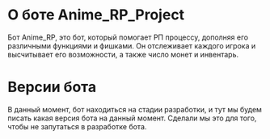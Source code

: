 # О боте Anime_RP_Project

Бот Anime_RP, это бот, который помогает РП процессу, дополняя его различными функциями и фишками. Он отслеживает каждого игрока и высчитывает его возможности, а также число монет и инвентарь. 

# Версии бота
В данный момент, бот находиться на стадии разработки, и тут мы будем писать какая версия бота на данный момент. Сделали мы это для того, чтобы не запутаться в разработке бота.
